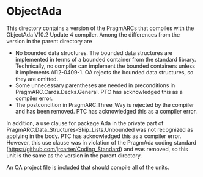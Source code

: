 # ObjectAda

This directory contains a version of the PragmARCs that compiles with the ObjectAda V10.2 Update 4 compiler. Among the differences from the version in the parent
directory are

* No bounded data structures. The bounded data structures are implemented in terms of a bounded container from the standard library. Technically, no compiler can implement the bounded containers unless it implements AI12-0409-1. OA rejects the bounded data structures, so they are omitted.
* Some unnecessary parentheses are needed in preconditions in PragmARC.Cards.Decks.General. PTC has acknowledged this as a compiler error.
* The postcondition in PragmARC.Three_Way is rejected by the compiler and has been removed. PTC has acknowledged this as a compiler error.

In addition, a use clause for package Ada in the private part of PragmARC.Data_Structures-Skip_Lists.Unbounded was not recognized as applying in the body. PTC has acknowledged this as a compiler error. However, this use clause was in violation of the PragmAda coding standard (https://github.com/jrcarter/Coding_Standard) and was removed, so this unit is the same as the version in the parent directory.

An OA project file is included that should compile all of the units.
